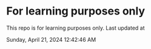 # For learning purposes only
This repo is for learning purposes only.
Last updated at

Sunday, April 21, 2024 12:42:46 AM

